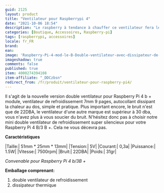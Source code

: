 ```yaml
---
guid: 2125
layout: product 
title: "Ventilateur pour Raspberrypi 4"
date: "2021-10-06 18:54"
description: "Le raspberry à tendance à chauffer ce ventilateur fera le nécessaire pour ne pas dépasser les 50°C"
categories: [Boutique, Accessoires, Raspberry-pi]
tags: [raspberrypi, accessoires]
locale: fr_FR
brand: 
ean: 
image: 'Raspberry-Pi-4-mod-le-B-Double-ventilateur-avec-dissipateur-de-chaleur-ultime-Double-ventilateur.jpg'
imageshadow: true
comments: false
published: true
item: 4000274394108
item-affiliate: "_DDCzbsn"
redirect_from: /fr/produit/ventilateur-pour-raspberry-pi4/
---
```



Il s'agit de la nouvelle version double ventilateur pour Raspberry Pi 4 b + module, ventilateur de refroidissement 7mm 9 pages, autocollant dissipant la chaleur au dos, simple et pratique. Plus important encore, le bruit n'est que de 22DBA, le ventilateur d'une autre marque est supérieur à 30 dba, vous n'avez plus à vous soucier du bruit. N'hésitez donc pas à choisir notre mini double ventilateur de refroidissement super silencieux pour votre Raspberry Pi 4 B/3 B +. Cela ne vous décevra pas.

**Caractéristiques**

|Taille:| 51mm \* 25mm \* 13mm|
|Tension:| 5V|
|Courant:| 0,3a|
|Puissance:| 1.5W|
|Vitesse:| 7500rpm|
|Bruit:| 22DBA|
|Poids:| 31gr|

*Convenable pour Raspberry Pi 4 b/3B +*

**Emballage comprenant:**

1. double ventilateur de refroidissement
2. dissipateur thermique
